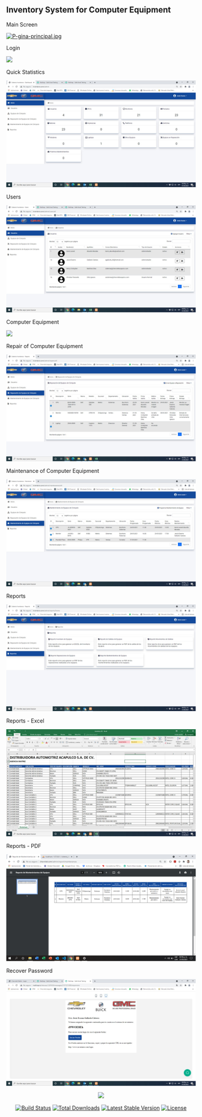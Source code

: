 ## Inventory System for Computer Equipment

Main Screen

[![P-gina-principal.jpg](https://i.postimg.cc/fRxS1H79/P-gina-principal.jpg)](https://postimg.cc/xX1dz34f)

Login

![](images/Inicio%20de%20sesión.jpeg)

Quick Statistics

![](images/Estadísticas%20rápidas.jpeg)

Users

![](images/Listado%20de%20usuarios.jpeg)

Computer Equipment

![](images/Listado%20de%20equipos%20de%20cómputo.jpeg)

Repair of Computer Equipment

![](images/Listado%20de%20reparaciones.jpeg)

Maintenance of Computer Equipment

![](images/Listado%20de%20mantenimientos.jpeg)

Reports

![](images/Listado%20de%20reportes.jpeg)

Reports - Excel

![](images/Reporte%20de%20inventario%20generado.jpeg)

Reports - PDF

![](images/Reporte%20generado%20de%20mantenimientos%20de%20equipos.png)

Recover Password

![](images/Correo%20electrónico%20con%20contraseña%20nueva.jpeg)

<p align="center"><a href="https://laravel.com" target="_blank"><img src="https://raw.githubusercontent.com/laravel/art/master/logo-lockup/5%20SVG/2%20CMYK/1%20Full%20Color/laravel-logolockup-cmyk-red.svg" width="400"></a></p>

<p align="center">
<a href="https://travis-ci.org/laravel/framework"><img src="https://travis-ci.org/laravel/framework.svg" alt="Build Status"></a>
<a href="https://packagist.org/packages/laravel/framework"><img src="https://img.shields.io/packagist/dt/laravel/framework" alt="Total Downloads"></a>
<a href="https://packagist.org/packages/laravel/framework"><img src="https://img.shields.io/packagist/v/laravel/framework" alt="Latest Stable Version"></a>
<a href="https://packagist.org/packages/laravel/framework"><img src="https://img.shields.io/packagist/l/laravel/framework" alt="License"></a>
</p>


